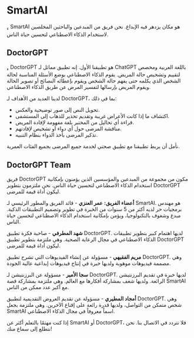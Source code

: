 # SmartAI

<sub>ء</sub> SmartAI هو مكان يزدهر فيه الإبداع. نحن فريق من المبدعين والباحثين المخلصين لاستخدام الذكاء الاصطناعي لتحسين حياة الناس.

## DoctorGPT

<sub>ء</sub> DoctorGPT هو تطبيقنا الأول. إنه تطبيق مماثل لـ ChatGPT باللغة العربية ومخصص لتقييم وتشخيص حالة المريض. يقوم الذكاء الاصطناعي بوضع الأسئلة المناسبة لحالة الشخص الذي يكلمه حتى يفهم حالة الشخص ويقوم بإعطائه النصائح أو تصوير الحالة ويقوم المريض بإرسالها لتفسير المرض عن طريق الذكاء الاصطناعي.

لدينا العديد من الأهداف لـ DoctorGPT، بما في ذلك:

- تحويل النص إلى صور توضيحية والعكس.
- اكتشاف ما إذا كانت الأعراض غريبة وتقديم تحذير للذهاب إلى المستشفى.
- قراءة أي تحاليل من المختبر بلغة مفهومة لإفادة المريض.
- مناقشة المرضى حول أي دواء أو تشخيص لإفادتهم.
- تذكير المرضى بأخذ الدواء بنظام التنبيه.

نأمل أن يربط تطبيقنا مع تطبيق صحتي لخدمة جميع المرضى بجميع الفئات العمرية.

## DoctorGPT Team

فريق DoctorGPT مكون من مجموعة من المبدعين والمؤسسين الذين يؤمنون بإمكانية استخدام الذكاء الاصطناعي لتحسين حياة الناس. نحن ملتزمون بتطوير DoctorGPT ليكون أداة قيمة للمرضى.

**أعضاء الفريق:**
**عمر العنزي** - قائد الفريق والمطور الرئيسي لـ SmartAI. هو مهندس برمجيات حر لديه أكثر من 5 سنوات من الخبرة في تطوير وتصميم التطبيقات الذكية. مبدع وشغوف بالتكنولوجيا، ويؤمن بإمكانية استخدام الذكاء الاصطناعي لتحسين حياة الناس.

**شهد المطرفي** - صاحبة فكرة تطبيق DoctorGPT. لديها اهتمام كبير بتطوير تطبيقات الذكاء الاصطناعي في مجال الرعاية الصحية. وهي ملتزمة بتطوير تطبيق DoctorGPT ليكون أداة قيمة للمرضى.

**مريم الفقيهي** - مسؤولة عن إنشاء الفيديوهات التي تشرح تطبيق DoctorGPT. وهي مصممة فيديوهات موهوبة ولديها خبرة في إنتاج فيديوهات إبداعية عالية الجودة.

**سجا الأمير** - مسؤولة عن البرزنتيشن لـ DoctorGPT. لديها خبرة في تقديم البرزنتيشن الرائعة. ولديها شغف بمشاركة أفكارها مع العالم. وهي ملتزمة بمشاركة قصة SmartAI مع أكبر عدد ممكن من الناس.

**أمجاد المطيري** - مسؤولة عن تقديم العروض التقديمية لتطبيق DoctorGPT. وهي شخص متمكن من التواصل، ولديها قدرة رائعة على إقناع الآخرين. وهي ملتزمة بجعل SmartAI اسماً معروفاً في مجال الذكاء الاصطناعي.

إذا كنت مهتمًا بالتعلم أكثر عن SmartAI أو DoctorGPT، فلا تتردد في الاتصال بنا. نحن نتطلع إلى سماع منك!
